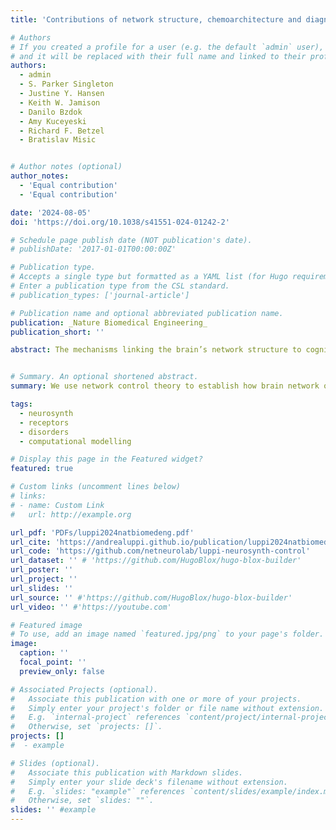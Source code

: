 ```yaml
---
title: 'Contributions of network structure, chemoarchitecture and diagnostic categories to transitions between cognitive topographies'

# Authors
# If you created a profile for a user (e.g. the default `admin` user), write the username (folder name) here
# and it will be replaced with their full name and linked to their profile.
authors:
  - admin
  - S. Parker Singleton  
  - Justine Y. Hansen  
  - Keith W. Jamison  
  - Danilo Bzdok  
  - Amy Kuceyeski  
  - Richard F. Betzel  
  - Bratislav Misic  


# Author notes (optional)
author_notes:
  - 'Equal contribution'
  - 'Equal contribution'

date: '2024-08-05'
doi: 'https://doi.org/10.1038/s41551-024-01242-2'

# Schedule page publish date (NOT publication's date).
# publishDate: '2017-01-01T00:00:00Z'

# Publication type.
# Accepts a single type but formatted as a YAML list (for Hugo requirements).
# Enter a publication type from the CSL standard.
# publication_types: ['journal-article']

# Publication name and optional abbreviated publication name.
publication: _Nature Biomedical Engineering_
publication_short: ''

abstract: The mechanisms linking the brain’s network structure to cognitively relevant activation patterns remain largely unknown. Here, by leveraging principles of network control, we show how the architecture of the human connectome shapes transitions between 123 experimentally defined cognitive activation maps (cognitive topographies) from the NeuroSynth meta-analytic database. Specifically, we systematically integrated large-scale multimodal neuroimaging data from functional magnetic resonance imaging, diffusion tractography, cortical morphometry and positron emission tomography to simulate how anatomically guided transitions between cognitive states can be reshaped by neurotransmitter engagement or by changes in cortical thickness. Our model incorporates neurotransmitter-receptor density maps (18 receptors and transporters) and maps of cortical thickness pertaining to a wide range of mental health, neurodegenerative, psychiatric and neurodevelopmental diagnostic categories (17,000 patients and 22,000 controls). The results provide a comprehensive look-up table charting how brain network organization and chemoarchitecture interact to manifest different cognitive topographies, and establish a principled foundation for the systematic identification of ways to promote selective transitions between cognitive topographies.


# Summary. An optional shortened abstract.
summary: We use network control theory to establish how brain network organization and chemoarchitecture interact to manifest different cognitive topographies, demonstrating the energetic efficiency of the human brain.

tags:
  - neurosynth
  - receptors
  - disorders
  - computational modelling

# Display this page in the Featured widget?
featured: true

# Custom links (uncomment lines below)
# links:
# - name: Custom Link
#   url: http://example.org

url_pdf: 'PDFs/luppi2024natbiomedeng.pdf'
url_cite: 'https://andrealuppi.github.io/publication/luppi2024natbiomedeng/cite.bib'
url_code: 'https://github.com/netneurolab/luppi-neurosynth-control'
url_dataset: '' # 'https://github.com/HugoBlox/hugo-blox-builder'
url_poster: ''
url_project: ''
url_slides: ''
url_source: '' #'https://github.com/HugoBlox/hugo-blox-builder'
url_video: '' #'https://youtube.com'

# Featured image
# To use, add an image named `featured.jpg/png` to your page's folder.
image:
  caption: ''
  focal_point: ''
  preview_only: false

# Associated Projects (optional).
#   Associate this publication with one or more of your projects.
#   Simply enter your project's folder or file name without extension.
#   E.g. `internal-project` references `content/project/internal-project/index.md`.
#   Otherwise, set `projects: []`.
projects: []
#  - example

# Slides (optional).
#   Associate this publication with Markdown slides.
#   Simply enter your slide deck's filename without extension.
#   E.g. `slides: "example"` references `content/slides/example/index.md`.
#   Otherwise, set `slides: ""`.
slides: '' #example
---
```


<!-- {{% callout note %}}
Click the _Cite_ button above to demo the feature to enable visitors to import publication metadata into their reference management software.
{{% /callout %}}

{{% callout note %}}
Create your slides in Markdown - click the _Slides_ button to check out the example.
{{% /callout %}}

Add the publication's **full text** or **supplementary notes** here. You can use rich formatting such as including [code, math, and images](https://docs.hugoblox.com/content/writing-markdown-latex/). -->
